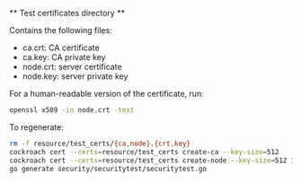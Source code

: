 ** Test certificates directory **

Contains the following files:

* ca.crt: CA certificate
* ca.key: CA private key
* node.crt: server certificate
* node.key: server private key

For a human-readable version of the certificate, run:
```bash
openssl x509 -in node.crt -text
```

To regenerate:
```bash
rm -f resource/test_certs/{ca,node}.{crt,key}
cockroach cert --certs=resource/test_certs create-ca --key-size=512
cockroach cert --certs=resource/test_certs create-node --key-size=512 127.0.0.1 localhost $(seq -f "roach%g.local" 0 99)
go generate security/securitytest/securitytest.go
```

